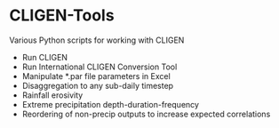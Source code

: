 # CLIGEN-Tools
Various Python scripts for working with CLIGEN

- Run CLIGEN
- Run International CLIGEN Conversion Tool
- Manipulate *.par file parameters in Excel
- Disaggregation to any sub-daily timestep
- Rainfall erosivity
- Extreme precipitation depth-duration-frequency
- Reordering of non-precip outputs to increase expected correlations

